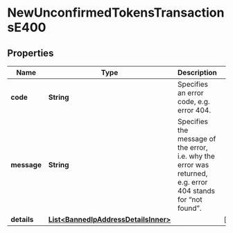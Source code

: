 

# NewUnconfirmedTokensTransactionsE400


## Properties

| Name | Type | Description | Notes |
|------------ | ------------- | ------------- | -------------|
|**code** | **String** | Specifies an error code, e.g. error 404. |  |
|**message** | **String** | Specifies the message of the error, i.e. why the error was returned, e.g. error 404 stands for “not found”. |  |
|**details** | [**List&lt;BannedIpAddressDetailsInner&gt;**](BannedIpAddressDetailsInner.md) |  |  [optional] |



